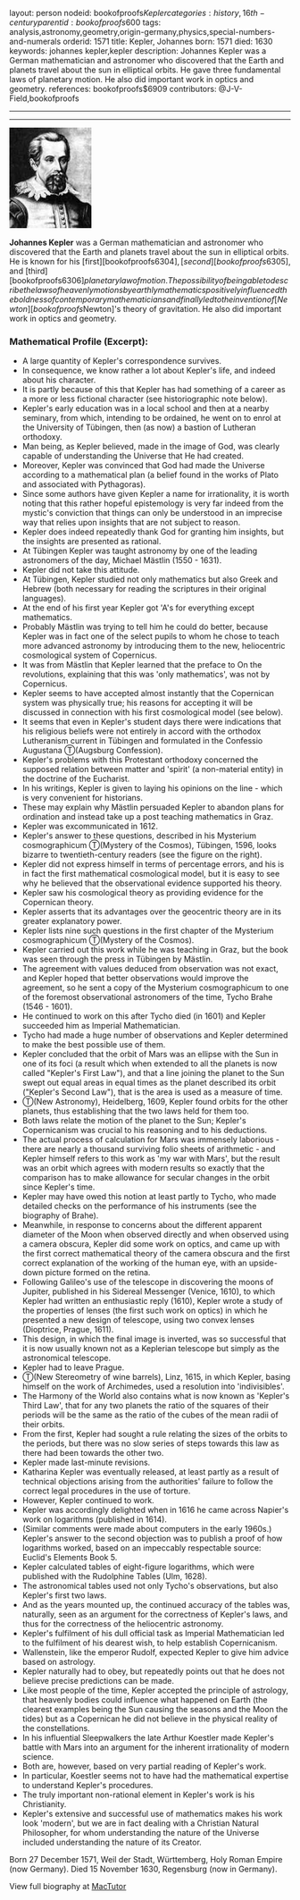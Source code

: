 layout: person
nodeid: bookofproofs$Kepler
categories: history,16th-century
parentid: bookofproofs$600
tags: analysis,astronomy,geometry,origin-germany,physics,special-numbers-and-numerals
orderid: 1571
title: Kepler, Johannes
born: 1571
died: 1630
keywords: johannes kepler,kepler
description: Johannes Kepler was a German mathematician and astronomer who discovered that the Earth and planets travel about the sun in elliptical orbits. He gave three fundamental laws of planetary motion. He also did important work in optics and geometry.
references: bookofproofs$6909
contributors: @J-V-Field,bookofproofs

---



---

![Kepler.jpg](https://github.com/bookofproofs/bookofproofs.github.io/blob/main/_sources/_assets/images/portraits/Kepler.jpg?raw=true)

**Johannes Kepler** was a German mathematician and astronomer who discovered that 
the Earth and planets travel about the sun in elliptical orbits. 
He is known for his [first][bookofproofs$6304], [second][bookofproofs$6305], and [third][bookofproofs$6306] planetary law of motion. 
The possibility of being able to describe the laws of heavenly motions by earthly mathematics positively influenced the boldness of contemporary mathematicians and finally led to the invention of [Newton][bookofproofs$Newton]'s theory of gravitation.
He also did important work in optics and geometry.

### Mathematical Profile (Excerpt):
* A large quantity of Kepler's correspondence survives.
* In consequence, we know rather a lot about Kepler's life, and indeed about his character.
* It is partly because of this that Kepler has had something of a career as a more or less fictional character (see historiographic note below).
* Kepler's early education was in a local school and then at a nearby seminary, from which, intending to be ordained, he went on to enrol at the University of Tübingen, then (as now) a bastion of Lutheran orthodoxy.
* Man being, as Kepler believed, made in the image of God, was clearly capable of understanding the Universe that He had created.
* Moreover, Kepler was convinced that God had made the Universe according to a mathematical plan (a belief found in the works of Plato and associated with Pythagoras).
* Since some authors have given Kepler a name for irrationality, it is worth noting that this rather hopeful epistemology is very far indeed from the mystic's conviction that things can only be understood in an imprecise way that relies upon insights that are not subject to reason.
* Kepler does indeed repeatedly thank God for granting him insights, but the insights are presented as rational.
* At Tübingen Kepler was taught astronomy by one of the leading astronomers of the day, Michael Mästlin (1550 - 1631).
* Kepler did not take this attitude.
* At Tübingen, Kepler studied not only mathematics but also Greek and Hebrew (both necessary for reading the scriptures in their original languages).
* At the end of his first year Kepler got 'A's for everything except mathematics.
* Probably Mästlin was trying to tell him he could do better, because Kepler was in fact one of the select pupils to whom he chose to teach more advanced astronomy by introducing them to the new, heliocentric cosmological system of Copernicus.
* It was from Mästlin that Kepler learned that the preface to On the revolutions, explaining that this was 'only mathematics', was not by Copernicus.
* Kepler seems to have accepted almost instantly that the Copernican system was physically true; his reasons for accepting it will be discussed in connection with his first cosmological model (see below).
* It seems that even in Kepler's student days there were indications that his religious beliefs were not entirely in accord with the orthodox Lutheranism current in Tübingen and formulated in the Confessio Augustana Ⓣ(Augsburg Confession).
* Kepler's problems with this Protestant orthodoxy concerned the supposed relation between matter and 'spirit' (a non-material entity) in the doctrine of the Eucharist.
* In his writings, Kepler is given to laying his opinions on the line - which is very convenient for historians.
* These may explain why Mästlin persuaded Kepler to abandon plans for ordination and instead take up a post teaching mathematics in Graz.
* Kepler was excommunicated in 1612.
* Kepler's answer to these questions, described in his Mysterium cosmographicum Ⓣ(Mystery of the Cosmos), Tübingen, 1596, looks bizarre to twentieth-century readers (see the figure on the right).
* Kepler did not express himself in terms of percentage errors, and his is in fact the first mathematical cosmological model, but it is easy to see why he believed that the observational evidence supported his theory.
* Kepler saw his cosmological theory as providing evidence for the Copernican theory.
* Kepler asserts that its advantages over the geocentric theory are in its greater explanatory power.
* Kepler lists nine such questions in the first chapter of the Mysterium cosmographicum Ⓣ(Mystery of the Cosmos).
* Kepler carried out this work while he was teaching in Graz, but the book was seen through the press in Tübingen by Mästlin.
* The agreement with values deduced from observation was not exact, and Kepler hoped that better observations would improve the agreement, so he sent a copy of the Mysterium cosmographicum to one of the foremost observational astronomers of the time, Tycho Brahe (1546 - 1601).
* He continued to work on this after Tycho died (in 1601) and Kepler succeeded him as Imperial Mathematician.
* Tycho had made a huge number of observations and Kepler determined to make the best possible use of them.
* Kepler concluded that the orbit of Mars was an ellipse with the Sun in one of its foci (a result which when extended to all the planets is now called "Kepler's First Law"), and that a line joining the planet to the Sun swept out equal areas in equal times as the planet described its orbit ("Kepler's Second Law"), that is the area is used as a measure of time.
* Ⓣ(New Astronomy), Heidelberg, 1609, Kepler found orbits for the other planets, thus establishing that the two laws held for them too.
* Both laws relate the motion of the planet to the Sun; Kepler's Copernicanism was crucial to his reasoning and to his deductions.
* The actual process of calculation for Mars was immensely laborious - there are nearly a thousand surviving folio sheets of arithmetic - and Kepler himself refers to this work as 'my war with Mars', but the result was an orbit which agrees with modern results so exactly that the comparison has to make allowance for secular changes in the orbit since Kepler's time.
* Kepler may have owed this notion at least partly to Tycho, who made detailed checks on the performance of his instruments (see the biography of Brahe).
* Meanwhile, in response to concerns about the different apparent diameter of the Moon when observed directly and when observed using a camera obscura, Kepler did some work on optics, and came up with the first correct mathematical theory of the camera obscura and the first correct explanation of the working of the human eye, with an upside-down picture formed on the retina.
* Following Galileo's use of the telescope in discovering the moons of Jupiter, published in his Sidereal Messenger (Venice, 1610), to which Kepler had written an enthusiastic reply (1610), Kepler wrote a study of the properties of lenses (the first such work on optics) in which he presented a new design of telescope, using two convex lenses (Dioptrice, Prague, 1611).
* This design, in which the final image is inverted, was so successful that it is now usually known not as a Keplerian telescope but simply as the astronomical telescope.
* Kepler had to leave Prague.
* Ⓣ(New Stereometry of wine barrels), Linz, 1615, in which Kepler, basing himself on the work of Archimedes, used a resolution into 'indivisibles'.
* The Harmony of the World also contains what is now known as 'Kepler's Third Law', that for any two planets the ratio of the squares of their periods will be the same as the ratio of the cubes of the mean radii of their orbits.
* From the first, Kepler had sought a rule relating the sizes of the orbits to the periods, but there was no slow series of steps towards this law as there had been towards the other two.
* Kepler made last-minute revisions.
* Katharina Kepler was eventually released, at least partly as a result of technical objections arising from the authorities' failure to follow the correct legal procedures in the use of torture.
* However, Kepler continued to work.
* Kepler was accordingly delighted when in 1616 he came across Napier's work on logarithms (published in 1614).
* (Similar comments were made about computers in the early 1960s.) Kepler's answer to the second objection was to publish a proof of how logarithms worked, based on an impeccably respectable source: Euclid's Elements Book 5.
* Kepler calculated tables of eight-figure logarithms, which were published with the Rudolphine Tables (Ulm, 1628).
* The astronomical tables used not only Tycho's observations, but also Kepler's first two laws.
* And as the years mounted up, the continued accuracy of the tables was, naturally, seen as an argument for the correctness of Kepler's laws, and thus for the correctness of the heliocentric astronomy.
* Kepler's fulfilment of his dull official task as Imperial Mathematician led to the fulfilment of his dearest wish, to help establish Copernicanism.
* Wallenstein, like the emperor Rudolf, expected Kepler to give him advice based on astrology.
* Kepler naturally had to obey, but repeatedly points out that he does not believe precise predictions can be made.
* Like most people of the time, Kepler accepted the principle of astrology, that heavenly bodies could influence what happened on Earth (the clearest examples being the Sun causing the seasons and the Moon the tides) but as a Copernican he did not believe in the physical reality of the constellations.
* In his influential Sleepwalkers the late Arthur Koestler made Kepler's battle with Mars into an argument for the inherent irrationality of modern science.
* Both are, however, based on very partial reading of Kepler's work.
* In particular, Koestler seems not to have had the mathematical expertise to understand Kepler's procedures.
* The truly important non-rational element in Kepler's work is his Christianity.
* Kepler's extensive and successful use of mathematics makes his work look 'modern', but we are in fact dealing with a Christian Natural Philosopher, for whom understanding the nature of the Universe included understanding the nature of its Creator.

Born 27 December 1571, Weil der Stadt, Württemberg, Holy Roman Empire (now Germany). Died 15 November 1630, Regensburg (now in Germany).

View full biography at [MacTutor](https://mathshistory.st-andrews.ac.uk/Biographies/Kepler/)
